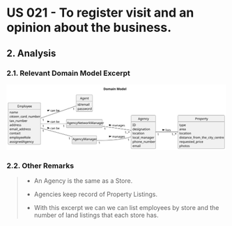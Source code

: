# US 021 - To register visit and an opinion about the business.

## 2. Analysis

### 2.1. Relevant Domain Model Excerpt 

![Domain Model](svg/us013-domain-model.svg)

### 2.2. Other Remarks

> * An Agency is the same as a Store.
>
> * Agencies keep record of Property Listings.
>
> * With this excerpt we can we can list employees by store and the number of land listings that each store has.
